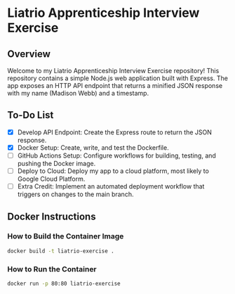 # Liatrio Apprenticeship Interview Exercise

## Overview
Welcome to my Liatrio Apprenticeship Interview Exercise repository!
This repository contains a simple Node.js web application built with Express. The app exposes an HTTP API endpoint that returns a minified JSON response with my name (Madison Webb) and a timestamp.

## To-Do List
- [x] Develop API Endpoint: Create the Express route to return the JSON response.
- [x] Docker Setup: Create, write, and test the Dockerfile.
- [ ] GitHub Actions Setup: Configure workflows for building, testing, and pushing the Docker image.
- [ ] Deploy to Cloud: Deploy my app to a cloud platform, most likely to Google Cloud Platform.
- [ ] Extra Credit: Implement an automated deployment workflow that triggers on changes to the main branch.

## Docker Instructions
### How to Build the Container Image
```bash
docker build -t liatrio-exercise .
```
### How to Run the Container
```bash
docker run -p 80:80 liatrio-exercise
```